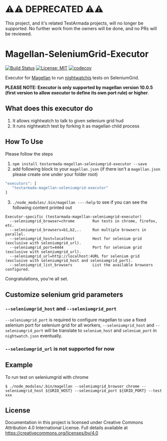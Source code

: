 # :warning::warning: DEPRECATED :warning::warning:

This project, and it's related TestArmada projects, will no longer be supported. No further work from the owners will be done, and no PRs will be reviewed.

# Magellan-SeleniumGrid-Executor


[![Build Status](https://travis-ci.org/TestArmada/magellan-seleniumgrid-executor.svg?branch=master)](https://travis-ci.org/TestArmada/magellan-seleniumgrid-executor)
[![License: MIT](https://img.shields.io/badge/License-MIT-green.svg)](https://opensource.org/licenses/MIT)
[![codecov](https://codecov.io/gh/TestArmada/magellan-seleniumgrid-executor/branch/master/graph/badge.svg)](https://codecov.io/gh/TestArmada/magellan-seleniumgrid-executor)

Executor for [Magellan](https://github.com/TestArmada/magellan) to run [nightwatchjs](http://nightwatchjs.org/) tests on SeleniumGrid. 

**PLEASE NOTE: Executor is only supported by magellan version 10.0.5 (first version to allow executor to define its own port rule) or higher**.

## What does this executor do
 1. It allows nightwatch to talk to given selenium grid hud
 2. It runs nightwatch test by forking it as magellan child process

## How To Use
Please follow the steps

 1. `npm install testarmada-magellan-seleniumgrid-executor --save`
 2. add following block to your `magellan.json` (if there isn't a `magellan.json` please create one under your folder root)
 ```javascript
 "executors": [
    "testarmada-magellan-seleniumgrid-executor"
 ]
 ```
 3. `./node_modules/.bin/magellan ----help` to see if you can see the following content printed out
 ```
 Executor-specific (testarmada-magellan-seleniumgrid-executor)
   --seleniumgrid_browser=chrome        Run tests in chrome, firefox, etc.
   --seleniumgrid_browsers=b1,b2,..     Run multiple browsers in parallel.
   --seleniumgrid_host=localhost        Host for selenium grid (exclusive with seleniumgrid_url).
   --seleniumgrid_port=4444             Port for selenium grid (exclusive with seleniumgrid_url).
   --seleniumgrid_url=http://localhost:4URL for selenium grid (exclusive with seleniumgrid_host and seleniumgrid_port).
   --seleniumgrid_list_browsers         List the available browsers configured.
 ```
Congratulations, you're all set. 

## Customize selenium grid parameters
### `--seleniumgrid_host` and `--seleniumgrid_port`

`--seleniumgrid_port` is required to configure magellan to use a fixed selenium port for selenium grid for all workers, `--seleniumgrid_host` and `--seleniumgrid_port` will be translate to `selenium_host` and `selenium_port` in `nightwatch.json` eventually.

### `--seleniumgrid_url` is not supported for now

## Example
To run test on seleniumgrid with chrome
```console
$ ./node_modules/.bin/magellan --seleniumgrid_browser chrome --seleniumgrid_host ${GRID_HOST} --seleniumgrid_port ${GRID_PORT} --test xxx 
```

## License
Documentation in this project is licensed under Creative Commons Attribution 4.0 International License. Full details available at https://creativecommons.org/licenses/by/4.0
